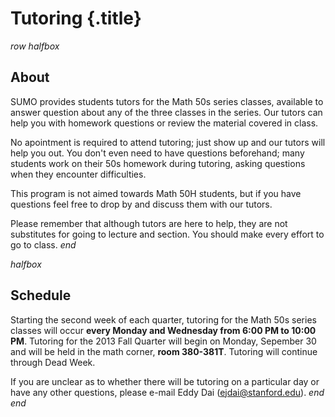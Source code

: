 # Tutoring {.title}

$row$
$halfbox$
## About
SUMO provides students tutors for the Math 50s series classes, available to
answer question about any of the three classes in the series. Our tutors can
help you with homework questions or review the material covered in class.

No apointment is required to attend tutoring; just show up and our tutors will
help you out. You don't even need to have questions beforehand; many students
work on their 50s homework during tutoring, asking questions when they encounter
difficulties.

This program is not aimed towards Math 50H students, but if you have questions
feel free to drop by and discuss them with our tutors.

Please remember that although tutors are here to help, they are not substitutes
for going to lecture and section. You should make every effort to go to class.
$end$

$halfbox$
## Schedule
Starting the second week of each quarter, tutoring for the Math 50s series
classes will occur **every Monday and Wednesday from 6:00 PM to 10:00
PM**. Tutoring for the 2013 Fall Quarter will begin on Monday, Sepember 30 and
will be held in the math corner, **room 380-381T**. Tutoring will continue
through Dead Week.

If you are unclear as to whether there will be tutoring on a particular day or
have any other questions, please e-mail Eddy Dai (ejdai@stanford.edu).
$end$
$end$
